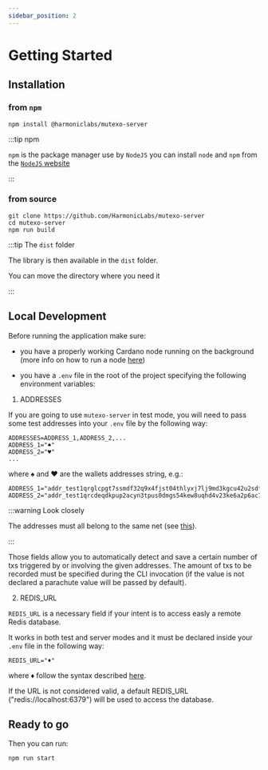 ```yaml
---
sidebar_position: 2
---
```


# Getting Started

## Installation

### from `npm`
```
npm install @harmoniclabs/mutexo-server
```

:::tip npm

`npm` is the package manager use by `NodeJS` you can install `node` and `npm` from the [`NodeJS` website](https://nodejs.org/en/)

:::

### from source

```
git clone https://github.com/HarmonicLabs/mutexo-server
cd mutexo-server
npm run build
```

:::tip The `dist` folder

The library is then available in the `dist` folder.

You can move the directory where you need it

:::

## Local Development

Before running the application make sure:

* you have a properly working Cardano node running on the background (more info on how to run a node [here](https://developers.cardano.org/docs/get-started/cardano-node/running-cardano/))

* you have a `.env` file in the root of the project specifying the following environment variables:

1) ADDRESSES

If you are going to use `mutexo-server` in test mode, you will need to pass some test addresses into your `.env` file by the following way:

```
ADDRESSES=ADDRESS_1,ADDRESS_2,...
ADDRESS_1="♠"
ADDRESS_2="♥"
...
```

where ♠ and ♥ are the wallets addresses string, e.g.:

```
ADDRESS_1="addr_test1qrglcpgt7ssmdf32q9x4fjst04thlyxj7lj9md3kgcu42u2sdfsuhtax90u3pyxdc73wshpfw24jj2p4m8g30es3ej8ql9d3gg"
ADDRESS_2="addr_test1qrcdeqdkpup2acyn3tpus0dmgs54kew8uqhd4v23ke6a2p6ac7yptelhy9alxgma2l9xfcxme2pl0ruun7jvslfs7pqqufnp59"
```

:::warning Look closely

The addresses must all belong to the same net (see [this](https://cips.cardano.org/cip/CIP-19)).

:::

Those fields allow you to automatically detect and save a certain number of txs triggered by or involving the given addresses. The amount of txs to be recorded must be specified during the CLI invocation (if the value is not declared a parachute value will be passed by default).

2) REDIS_URL

`REDIS_URL` is a necessary field if your intent is to access easly a remote Redis database.

It works in both test and server modes and it must be declared inside your `.env` file in the following way:

```
REDIS_URL="♦"
```

where ♦ follow the syntax described [here](https://github.com/redis/node-redis/blob/master/docs/client-configuration.md).

If the URL is not considered valid, a default REDIS_URL ("redis://localhost:6379") will be used to access the database.

## Ready to go

Then you can run:

```
npm run start
```